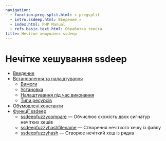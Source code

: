 ```yaml
---
navigation:
  - function.preg-split.html: « pregsplit
  - intro.ssdeep.html: Введение »
  - index.html: PHP Manual
  - refs.basic.text.html: Обработка текста
title: Нечітке хешування ssdeep
---
```

# Нечітке хешування ssdeep

-   [Введение](intro.ssdeep.html)
-   [Встановлення та налаштування](ssdeep.setup.html)
    -   [Вимоги](ssdeep.requirements.html)
    -   [Установка](ssdeep.installation.html)
    -   [Налаштування під час виконання](ssdeep.configuration.html)
    -   [Типи ресурсів](ssdeep.resources.html)
-   [Обумовлені константи](ssdeep.constants.html)
-   [Функції ssdeep](ref.ssdeep.html)
    -   [ssdeepfuzzycompare](function.ssdeep-fuzzy-compare.html) — Обчислює схожість двох сигнатур нечітких хешів
    -   [ssdeepfuzzyhashfilename](function.ssdeep-fuzzy-hash-filename.html) — Створення нечіткого хешу із файлу
    -   [ssdeepfuzzyhash](function.ssdeep-fuzzy-hash.html) — Створює нечіткий хеш із рядка
